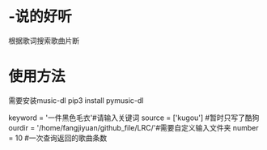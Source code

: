 # -说的好听
根据歌词搜索歌曲片断

# 使用方法
需要安装music-dl 
pip3 install pymusic-dl

keyword = '一件黑色毛衣'#请输入关键词
source = ['kugou'] #暂时只写了酷狗
ourdir = '/home/fangjiyuan/github_file/LRC/'#需要自定义输入文件夹
number = 10 #一次查询返回的歌曲条数
